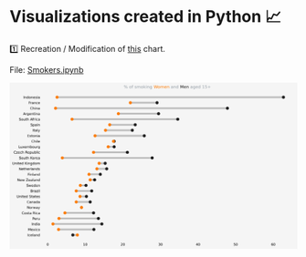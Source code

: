# Visualizations created in Python 📈

1️⃣
Recreation / Modification of [this](https://images.squarespace-cdn.com/content/v1/55b6a6dce4b089e11621d3ed/1607103175648-H00OJFTYQH0TWACISEF7/Group+comparison.png?format=1000w) chart.

File: [Smokers.ipynb](https://github.com/levikul09/Visuals/blob/main/Smokers.ipynb)

![example image](https://github.com/levikul09/Visuals/blob/main/Smokers.png?raw=True)
